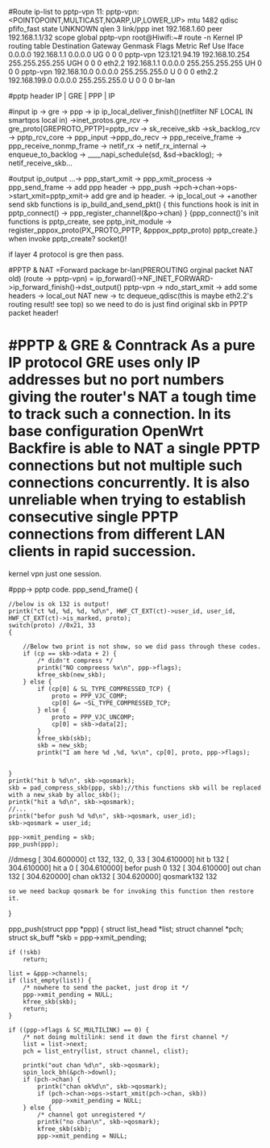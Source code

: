 
#Route ip-list to pptp-vpn
11: pptp-vpn: <POINTOPOINT,MULTICAST,NOARP,UP,LOWER_UP> mtu 1482 qdisc pfifo_fast state UNKNOWN qlen 3
    link/ppp 
    inet 192.168.1.60 peer 192.168.1.1/32 scope global pptp-vpn
root@Hiwifi:~# route -n
Kernel IP routing table
Destination     Gateway         Genmask         Flags Metric Ref    Use Iface
0.0.0.0         192.168.1.1     0.0.0.0         UG    0      0        0 pptp-vpn
123.121.94.19   192.168.10.254  255.255.255.255 UGH   0      0        0 eth2.2
192.168.1.1     0.0.0.0         255.255.255.255 UH    0      0        0 pptp-vpn
192.168.10.0    0.0.0.0         255.255.255.0   U     0      0        0 eth2.2
192.168.199.0   0.0.0.0         255.255.255.0   U     0      0        0 br-lan

#pptp header
IP | GRE | PPP | IP

#input
ip -> gre -> ppp -> ip
ip_local_deliver_finish()(netfilter NF LOCAL IN smartqos local in) ->inet_protos.gre_rcv -> gre_proto[GREPROTO_PPTP]=pptp_rcv -> sk_receive_skb ->sk_backlog_rcv -> pptp_rcv_core -> ppp_input ->ppp_do_recv 
-> ppp_receive_frame -> ppp_receive_nonmp_frame -> netif_rx -> netif_rx_internal -> enqueue_to_backlog -> ____napi_schedule(sd, &sd->backlog);
-> netif_receive_skb...

#output
ip_output ...-> ppp_start_xmit -> ppp_xmit_process -> ppp_send_frame -> add ppp header -> ppp_push 
->pch->chan->ops->start_xmit=pptp_xmit-> add gre and ip header. -> ip_local_out ->
+another send skb functions is ip_build_and_send_pkt()
{ this functions hook is init in pptp_connect() -> ppp_register_channel(&po->chan) }
{ppp_connect()'s init functions is pptp_create, see pptp_init_module -> register_pppox_proto(PX_PROTO_PPTP, &pppox_pptp_proto) pptp_create.}
when invoke pptp_create? socket()!

if layer 4 protocol is gre then pass.

#PPTP & NAT
=Forward package
br-lan(PREROUTING orginal packet NAT old) 
(route -> pptp-vpn) = ip_forward()->NF_INET_FORWARD->ip_forward_finish()->dst_output()
pptp-vpn -> ndo_start_xmit -> add some headers -> local_out NAT new -> tc dequeue_qdisc(this is maybe eth2.2's routing result! see top)
so we need to do is just find original skb in PPTP packet header!

#PPTP & GRE & Conntrack
As a pure IP protocol GRE uses only IP addresses but no port numbers giving the router's NAT a tough time to track such a connection. In its base configuration OpenWrt Backfire is able to NAT a single PPTP connections but not multiple such connections concurrently. It is also unreliable when trying to establish consecutive single PPTP connections from different LAN clients in rapid succession. 
=
kernel vpn just one session.

#ppp-> pptp code.
ppp_send_frame()
{

	//below is ok 132 is output!
	printk("ct %d, %d, %d, %d\n", HWF_CT_EXT(ct)->user_id, user_id, HWF_CT_EXT(ct)->is_marked, proto);
	switch(proto) //0x21, 33
	{
	
		//Below two print is not show, so we did pass through these codes.
        if (cp == skb->data + 2) {
            /* didn't compress */
            printk("NO compreess %x\n", ppp->flags);
            kfree_skb(new_skb);
        } else {
            if (cp[0] & SL_TYPE_COMPRESSED_TCP) {
                proto = PPP_VJC_COMP;
                cp[0] &= ~SL_TYPE_COMPRESSED_TCP;
            } else {
                proto = PPP_VJC_UNCOMP;
                cp[0] = skb->data[2];
            }
            kfree_skb(skb);
            skb = new_skb;
            printk("I am here %d ,%d, %x\n", cp[0], proto, ppp->flags);


	}
	printk("hit b %d\n", skb->qosmark);
	skb = pad_compress_skb(ppp, skb);//this functions skb will be replaced with a new_skab by alloc_skb();
	printk("hit a %d\n", skb->qosmark);
	//...
    printk("befor push %d %d\n", skb->qosmark, user_id);
    skb->qosmark = user_id;

    ppp->xmit_pending = skb;
    ppp_push(ppp);
//dmesg
[  304.600000] ct 132, 132, 0, 33
[  304.610000] hit b 132
[  304.610000] hit a 0
[  304.610000] befor push 0 132
[  304.610000] out chan 132
[  304.620000] chan ok132
[  304.620000] qosmark132 132



	so we need backup qosmark be for invoking this function then restore it.

}


ppp_push(struct ppp *ppp)
{
    struct list_head *list;
    struct channel *pch;
    struct sk_buff *skb = ppp->xmit_pending;

    if (!skb)
        return;

    list = &ppp->channels;
    if (list_empty(list)) {
        /* nowhere to send the packet, just drop it */
        ppp->xmit_pending = NULL;
        kfree_skb(skb);
        return;
    }

    if ((ppp->flags & SC_MULTILINK) == 0) {
        /* not doing multilink: send it down the first channel */
        list = list->next;
        pch = list_entry(list, struct channel, clist);

        printk("out chan %d\n", skb->qosmark);
        spin_lock_bh(&pch->downl);
        if (pch->chan) {
            printk("chan ok%d\n", skb->qosmark);
            if (pch->chan->ops->start_xmit(pch->chan, skb))
                ppp->xmit_pending = NULL;
        } else {
            /* channel got unregistered */
            printk("no chan\n", skb->qosmark);
            kfree_skb(skb);
            ppp->xmit_pending = NULL;


